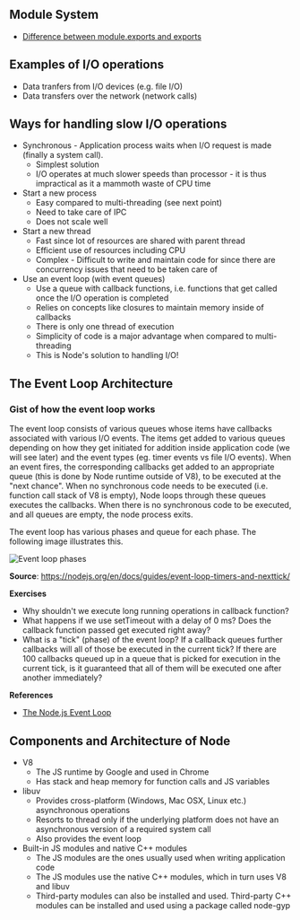 ## Module System
* [Difference between module.exports and exports](https://stackoverflow.com/questions/16383795/difference-between-module-exports-and-exports-in-the-commonjs-module-system)

## Examples of I/O operations
- Data tranfers from I/O devices (e.g. file I/O)
- Data transfers over the network (network calls)

## Ways for handling slow I/O operations
- Synchronous - Application process waits when I/O request is made (finally a system call).
    * Simplest solution
    * I/O operates at much slower speeds than processor - it is thus impractical as it a mammoth waste of CPU time
- Start a new process
    * Easy compared to multi-threading (see next point)
    * Need to take care of IPC
    * Does not scale well
- Start a new thread
    * Fast since lot of resources are shared with parent thread
    * Efficient use of resources including CPU
    * Complex - Difficult to write and maintain code for since there are concurrency issues that need to be taken care of
- Use an event loop (with event queues)
    * Use a queue with callback functions, i.e. functions that get called once the I/O operation is completed
    * Relies on concepts like closures to maintain memory inside of callbacks
    * There is only one thread of execution
    * Simplicity of code is a major advantage when compared to multi-threading
    * This is Node's solution to handling I/O!

## The Event Loop Architecture

### Gist of how the event loop works
The event loop consists of various queues whose items have callbacks associated with various I/O events. The items get added to various queues depending on how they get initiated for addition inside application code (we will see later) and the event types (eg. timer events vs file I/O events). When an event fires, the corresponding callbacks get added to an appropriate queue (this is done by Node runtime outside of V8), to be executed at the "next chance". When no synchronous code needs to be executed (i.e. function call stack of V8 is empty), Node loops through these queues executes the callbacks. When there is no synchronous code to be executed, and all queues are empty, the node process exits.  

The event loop has various phases and queue for each phase. The following image illustrates this.

![Event loop phases](images/event-loop.png)

__Source__: https://nodejs.org/en/docs/guides/event-loop-timers-and-nexttick/

__Exercises__
* Why shouldn't we execute long running operations in callback function?
* What happens if we use setTimeout with a delay of 0 ms? Does the callback function passed get executed right away?
* What is a "tick" (phase) of the event loop? If a callback queues further callbacks will all of those be executed in the current tick? If there are 100 callbacks queued up in a queue that is picked for execution in the current tick, is it guaranteed that all of them will be executed one after another immediately?

__References__
* [The Node.js Event Loop](https://nodejs.org/en/docs/guides/event-loop-timers-and-nexttick/)

## Components and Architecture of Node
* V8
    - The JS runtime by Google and used in Chrome
    - Has stack and heap memory for function calls and JS variables
* libuv 
    - Provides cross-platform (Windows, Mac OSX, Linux etc.) asynchronous operations
    - Resorts to thread only if the underlying platform does not have an asynchronous version of a required system call
    - Also provides the event loop
* Built-in JS modules and native C++ modules
    - The JS modules are the ones usually used when writing application code
    - The JS modules use the native C++ modules, which in turn uses V8 and libuv
    - Third-party modules can also be installed and used. Third-party C++ modules can be installed and used using a package called node-gyp